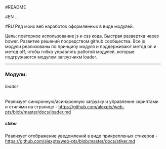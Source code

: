 #README

#EN
...

#RU
Ряд моих веб наработок оформленных в виде модулей.

Цель: повторное использование js и css кода. Быстрая развертка через bower. Развитие решений посредством github сообщества.
Все js модули реализованы по принципу модуля и поддерживают метод on и метод off, чтобы гибко управлять работой модулей, которые подгружаются модулем загрузчикм loader.


---
### Модули:

###### loader
Реализует синхронную/асинхронную загрузку и управление скриптами и стилями на странице - 
https://github.com/alexpts/web-pts/blob/master/docs/loader.md


##### stiker
Реализует отображение уведомлений в виде прикрепленых стикеров - 
https://github.com/alexpts/web-pts/blob/master/docs/stiker.md